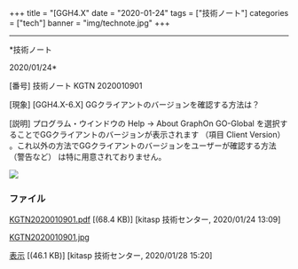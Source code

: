 ﻿+++
title = "[GGH4.X"
date = "2020-01-24"
tags = ["技術ノート"]
categories = ["tech"]
banner = "img/technote.jpg"
+++

-----------------------------------------------------------------------------------------------------------------------------

*技術ノート

2020/01/24*


[番号]
技術ノート KGTN 2020010901

[現象]
[GGH4.X-6.X] GGクライアントのバージョンを確認する方法は？

[説明]
プログラム・ウインドウの Help → About GraphOn GO-Global
を選択することでGGクライアントのバージョンが表示されます （項目 Client
Version）
。これ以外の方法でGGクライアントのバージョンをユーザーが確認する方法
（警告など） は特に用意されておりません。

![](http://techreport.kitasp.net/attachments/download/4465/KGTN2020010901.jpg)


### ファイル

 
 


[KGTN2020010901.pdf](http://techreport.kitasp.net/attachments/download/4452/KGTN2020010901.pdf)
 [(68.4 KB)] [kitasp 技術センター, 2020/01/24
13:09]

[KGTN2020010901.jpg](http://techreport.kitasp.net/attachments/download/4465/KGTN2020010901.jpg)

[表示](http://techreport.kitasp.net/attachments/4465/KGTN2020010901.jpg "表示")
 [(46.1 KB)] [kitasp 技術センター, 2020/01/28
15:20]


 


 

